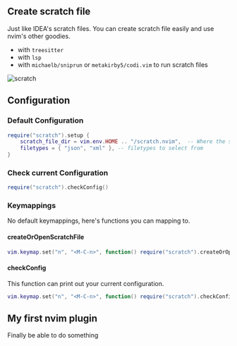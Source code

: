 ## Create scratch file

Just like IDEA's scratch files. You can create scratch file easily 
and use nvim's other goodies.

- with `treesitter`
- with `lsp`
- with `michaelb/sniprun` or `metakirby5/codi.vim` to run scratch files

![scratch](https://user-images.githubusercontent.com/95092244/198824640-5137fc7b-0ec5-4634-ac7f-c6042600a63a.gif)

## Configuration

### Default Configuration

```lua
require("scratch").setup {
	scratch_file_dir = vim.env.HOME .. "/scratch.nvim",  -- Where the scratch files will be saved
	filetypes = { "json", "xml" }, -- filetypes to select from
}
```

### Check current Configuration

```lua
require("scratch").checkConfig()
```

### Keymappings

No default keymappings, here's functions you can mapping to.

#### createOrOpenScratchFile

```lua
vim.keymap.set("n", "<M-C-n>", function() require("scratch").createOrOpenScratchFile() end)
```

#### checkConfig

This function can print out your current configuration.

```lua
vim.keymap.set("n", "<M-C-n>", function() require("scratch").checkConfig() end)
```

## My first nvim plugin

Finally be able to do something

